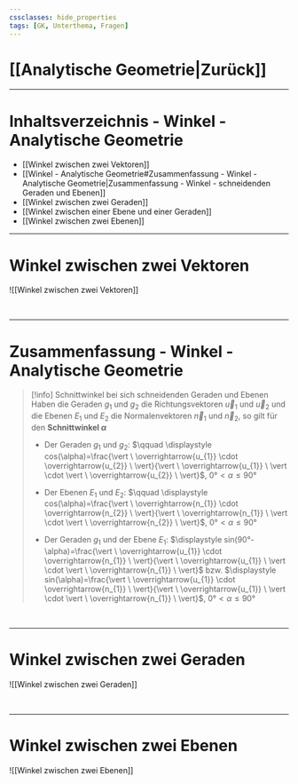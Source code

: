 ```yaml
---
cssclasses: hide_properties
tags: [GK, Unterthema, Fragen]
---
```


# [[Analytische Geometrie|Zurück]]

___
# Inhaltsverzeichnis - Winkel - Analytische Geometrie

- [[Winkel zwischen zwei Vektoren]]
- [[Winkel - Analytische Geometrie#Zusammenfassung - Winkel - Analytische Geometrie|Zusammenfassung - Winkel - schneidenden Geraden und Ebenen]] 
- [[Winkel zwischen zwei Geraden]]
- [[Winkel zwischen einer Ebene und einer Geraden]]
- [[Winkel zwischen zwei Ebenen]]

___
# Winkel zwischen zwei Vektoren

![[Winkel zwischen zwei Vektoren]]

<br>

___
# Zusammenfassung - Winkel - Analytische Geometrie

>[!info] Schnittwinkel bei sich schneidenden Geraden und Ebenen
>Haben die Geraden $g_{1}$ und $g_{2}$ die Richtungsvektoren $\overrightarrow{u}_{1}$ und $\overrightarrow{u}_{2}$ und die Ebenen $E_{1}$ und $E_{2}$ die Normalenvektoren $\overrightarrow{n}_{1}$ und $\overrightarrow{n}_{2}$, so gilt für den **Schnittwinkel $\alpha$**
>
>- Der Geraden $g_{1}$ und $g_{2}$: $\qquad \displaystyle cos(\alpha)=\frac{\vert \ \overrightarrow{u_{1}} \cdot \overrightarrow{u_{2}} \ \vert}{\vert \ \overrightarrow{u_{1}} \ \vert \cdot \vert \ \overrightarrow{u_{2}} \ \vert}$, $0°<\alpha \leq 90°$
>
>- Der Ebenen $E_{1}$ und $E_{2}$: $\qquad \displaystyle cos(\alpha)=\frac{\vert \ \overrightarrow{n_{1}} \cdot \overrightarrow{n_{2}} \ \vert}{\vert \ \overrightarrow{n_{1}} \ \vert \cdot \vert \ \overrightarrow{n_{2}} \ \vert}$, $0°<\alpha \leq 90°$
>
>- Der Geraden $g_{1}$ und der Ebene $E_{1}$:
>  $\displaystyle sin(90°-\alpha)=\frac{\vert \ \overrightarrow{u_{1}} \cdot \overrightarrow{n_{1}} \ \vert}{\vert \ \overrightarrow{u_{1}} \ \vert \cdot \vert \ \overrightarrow{n_{1}} \ \vert}$ bzw. $\displaystyle sin(\alpha)=\frac{\vert \ \overrightarrow{u_{1}} \cdot \overrightarrow{n_{1}} \ \vert}{\vert \ \overrightarrow{u_{1}} \ \vert \cdot \vert \ \overrightarrow{n_{1}} \ \vert}$, $0°<\alpha \leq 90°$
>  

<br>

___
# Winkel zwischen zwei Geraden

![[Winkel zwischen zwei Geraden]]

<br>

___
# Winkel zwischen zwei Ebenen

![[Winkel zwischen zwei Ebenen]]